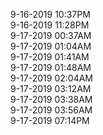 9-16-2019 10:37PM<br/>
9-16-2019 11:28PM<br/>
9-17-2019 00:37AM<br/>
9-17-2019 01:04AM<br/>
9-17-2019 01:41AM<br/>
9-17-2019 01:48AM<br/>
9-17-2019 02:04AM<br/>
9-17-2019 03:12AM<br/>
9-17-2019 03:38AM<br/>
9-17-2019 03:56AM<br/>
9-17-2019 07:14PM<br/>

